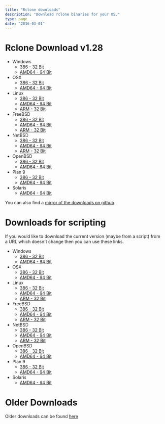```yaml
---
title: "Rclone downloads"
description: "Download rclone binaries for your OS."
type: page
date: "2016-03-01"
---
```


Rclone Download v1.28
=====================

  * Windows
    * [386 - 32 Bit](http://downloads.rclone.org/rclone-v1.28-windows-386.zip)
    * [AMD64 - 64 Bit](http://downloads.rclone.org/rclone-v1.28-windows-amd64.zip)
  * OSX
    * [386 - 32 Bit](http://downloads.rclone.org/rclone-v1.28-osx-386.zip)
    * [AMD64 - 64 Bit](http://downloads.rclone.org/rclone-v1.28-osx-amd64.zip)
  * Linux
    * [386 - 32 Bit](http://downloads.rclone.org/rclone-v1.28-linux-386.zip)
    * [AMD64 - 64 Bit](http://downloads.rclone.org/rclone-v1.28-linux-amd64.zip)
    * [ARM - 32 Bit](http://downloads.rclone.org/rclone-v1.28-linux-arm.zip)
  * FreeBSD
    * [386 - 32 Bit](http://downloads.rclone.org/rclone-v1.28-freebsd-386.zip)
    * [AMD64 - 64 Bit](http://downloads.rclone.org/rclone-v1.28-freebsd-amd64.zip)
    * [ARM - 32 Bit](http://downloads.rclone.org/rclone-v1.28-freebsd-arm.zip)
  * NetBSD
    * [386 - 32 Bit](http://downloads.rclone.org/rclone-v1.28-netbsd-386.zip)
    * [AMD64 - 64 Bit](http://downloads.rclone.org/rclone-v1.28-netbsd-amd64.zip)
    * [ARM - 32 Bit](http://downloads.rclone.org/rclone-v1.28-netbsd-arm.zip)
  * OpenBSD
    * [386 - 32 Bit](http://downloads.rclone.org/rclone-v1.28-openbsd-386.zip)
    * [AMD64 - 64 Bit](http://downloads.rclone.org/rclone-v1.28-openbsd-amd64.zip)
  * Plan 9
    * [386 - 32 Bit](http://downloads.rclone.org/rclone-v1.28-plan9-386.zip)
    * [AMD64 - 64 Bit](http://downloads.rclone.org/rclone-v1.28-plan9-amd64.zip)
  * Solaris
    * [AMD64 - 64 Bit](http://downloads.rclone.org/rclone-v1.28-solaris-amd64.zip)

You can also find a [mirror of the downloads on github](https://github.com/ncw/rclone/releases/tag/v1.28).

Downloads for scripting
=======================

If you would like to download the current version (maybe from a
script) from a URL which doesn't change then you can use these links.

  * Windows
    * [386 - 32 Bit](http://downloads.rclone.org/rclone-current-windows-386.zip)
    * [AMD64 - 64 Bit](http://downloads.rclone.org/rclone-current-windows-amd64.zip)
  * OSX
    * [386 - 32 Bit](http://downloads.rclone.org/rclone-current-osx-386.zip)
    * [AMD64 - 64 Bit](http://downloads.rclone.org/rclone-current-osx-amd64.zip)
  * Linux
    * [386 - 32 Bit](http://downloads.rclone.org/rclone-current-linux-386.zip)
    * [AMD64 - 64 Bit](http://downloads.rclone.org/rclone-current-linux-amd64.zip)
    * [ARM - 32 Bit](http://downloads.rclone.org/rclone-current-linux-arm.zip)
  * FreeBSD
    * [386 - 32 Bit](http://downloads.rclone.org/rclone-current-freebsd-386.zip)
    * [AMD64 - 64 Bit](http://downloads.rclone.org/rclone-current-freebsd-amd64.zip)
    * [ARM - 32 Bit](http://downloads.rclone.org/rclone-current-freebsd-arm.zip)
  * NetBSD
    * [386 - 32 Bit](http://downloads.rclone.org/rclone-current-netbsd-386.zip)
    * [AMD64 - 64 Bit](http://downloads.rclone.org/rclone-current-netbsd-amd64.zip)
    * [ARM - 32 Bit](http://downloads.rclone.org/rclone-current-netbsd-arm.zip)
  * OpenBSD
    * [386 - 32 Bit](http://downloads.rclone.org/rclone-current-openbsd-386.zip)
    * [AMD64 - 64 Bit](http://downloads.rclone.org/rclone-current-openbsd-amd64.zip)
  * Plan 9
    * [386 - 32 Bit](http://downloads.rclone.org/rclone-current-plan9-386.zip)
    * [AMD64 - 64 Bit](http://downloads.rclone.org/rclone-current-plan9-amd64.zip)
  * Solaris
    * [AMD64 - 64 Bit](http://downloads.rclone.org/rclone-current-solaris-amd64.zip)

Older Downloads
==============

Older downloads can be found [here](http://downloads.rclone.org/)
